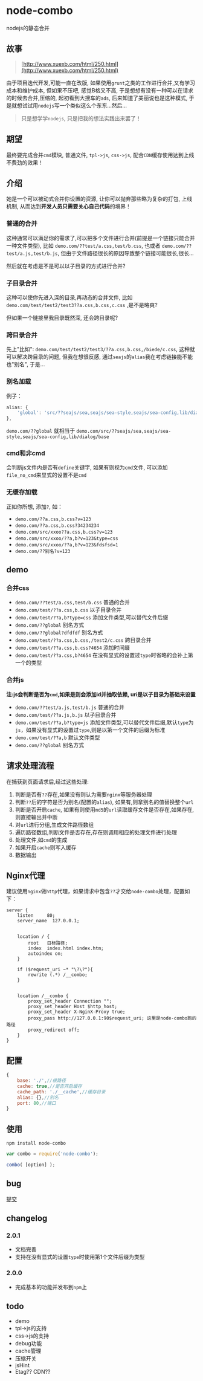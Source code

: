 # node-combo

nodejs的静态合并

## 故事

> [http://www.xuexb.com/html/250.html](http://www.xuexb.com/html/250.html)

由于项目迭代开发,可能一直在改版, 如果使用`grunt`之类的工作进行合并,又有学习成本和维护成本, 但如果不压吧, 感觉B格又不高, 于是想想有没有一种可以在请求的时候去合并,压缩的, 起初看到大搜车的`ads`, 后来知道了美丽说也是这种模式, 于是就想试试用`nodejs`写一个类似这么个东东...然后...

> 只是想学学`nodejs`, 只是把我的想法实践出来罢了！

## 期望

最终要完成合并`cmd`模块, 普通文件, `tpl->js`, `css->js`, 配合`CDN`缓存使用达到上线不费劲的效果！

## 介绍

她是一个可以被动式合并你设置的资源, 让你可以抛弃那些略为复杂的打包, 上线机制, 从而达到**开发人员只需要关心自己代码**的境界！

### 普通的合并

这种通常可以满足你的需求了,可以把多个文件进行合并(前提是一个链接只能合并一种文件类型), 比如 `demo.com/??test/a.css,test/b.css`, 也或者 `demo.com/??test/a.js,test/b.js`, 但由于文件路径很长的原因导致整个链接可能很长,很长...

然后就在考虑是不是可以以子目录的方式进行合并?

### 子目录合并

这种可以使你先进入深的目录,再动态的合并文件, 比如 `demo.com/test/test2/test3??a.css,b.css,c.css` ,是不是略爽?

但如果一个链接里我目录既然深, 还会跨目录呢?

### 跨目录合并

先上"比如": `demo.com/test/test2/test3/??a.css,b.css,/biede/c.css`, 这种就可以解决跨目录的问题, 但我在想很反感, 通过`seajs`的`alias`我在考虑链接能不能也"别名", 于是...

### 别名加载

例子：

``` js
alias: {
    'global': 'src/??seajs/sea,seajs/sea-style,seajs/sea-config,lib/dialog/base'
},
```

`demo.com/??global` 就相当于 `demo.com/src/??seajs/sea,seajs/sea-style,seajs/sea-config,lib/dialog/base`

### cmd和非cmd

会判断js文件内是否有`define`关键字, 如果有则视为`cmd`文件, 可以添加`file_no_cmd`来显式的设置不是`cmd`

### 无缓存加载

正如你所想, 添加`?`, 如：

* `demo.com/??a.css,b.css?v=123`
* `demo.com/??a.css,b.css?34234234`
* `demo.com/src/xxoo??a.css,b.css?v=123`
* `demo.com/src/xxoo/??a,b?v=123&type=css`
* `demo.com/src/xxoo/??a,b?v=123&fdsfsd=1`
* `demo.com/??别名?v=123`

## demo

### 合并css

* `demo.com/??test/a.css,test/b.css` 普通的合并
* `demo.com/test/??a.css,b.css` 以子目录合并
* `demo.com/test/??a,b?type=css` 添加文件类型,可以替代文件后缀
* `demo.com/??global` 别名方式
* `demo.com/??global?dfdfdf` 别名方式
* `demo.com/test/??a.css,b.css,/test2/c.css` 跨目录合并
* `demo.com/test/??a.css,b.css?4654` 添加时间缀
* `demo.com/test/??a.css,b?4654` 在没有显式的设置过`type`时省略的会补上第一个的类型


### 合并js

**注:js会判断是否为`cmd`,如果是则会添加id并抽取依赖, uri是以子目录为基础来设置**

* `demo.com/??test/a.js,test/b.js` 普通的合并
* `demo.com/test/??a.js,b.js` 以子目录合并
* `demo.com/test/??a,b?type=js` 添加文件类型,可以替代文件后缀,默认`type`为`js`，如果没有显式的设置过`type`,则是以第一个文件的后缀为标准
* `demo.com/test/??a,b` 默认文件类型
* `demo.com/??global` 别名方式

## 请求处理流程

在捕获到页面请求后,经过这些处理:

1. 判断是否有`??`存在,如果没有则认为需要`nginx`等服务器处理
2. 判断`??`后的字符是否为别名(配置的`alias`), 如果有,则拿别名的值替换整个`url`
3. 判断是否开启`cache`, 如果有则使用`md5`的`url`读取缓存文件是否存在,如果存在,则直接输出并中断
4. 对`url`进行分组,生成文件路径数组
5. 遍历路径数组,判断文件是否存在,存在则调用相应的处理文件进行处理
6. 处理文件,如`cmd`的生成
7. 如果开启`cache`则写入缓存
8. 数据输出


## Nginx代理

建议使用`nginx`做`http`代理，如果请求中包含`??`才交给`node-combo`处理，配置如下：

```
server {
    listen     80;
    server_name  127.0.0.1;


    location / {
        root   目标路径;
        index  index.html index.htm;
        autoindex on;
    }

    if ($request_uri ~* "\?\?"){
        rewrite (.*) /__combo;
    }


    location /__combo {
        proxy_set_header Connection "";
        proxy_set_header Host $http_host;
        proxy_set_header X-NginX-Proxy true;
        proxy_pass http://127.0.0.1:90$request_uri; 这里是node-combo跑的路径
        proxy_redirect off;
    }
}
```

## 配置

``` js
{
    base: './',//根路径
    cache: true,//是否开启缓存
    cache_path: './__cache',//缓存目录
    alias: {},//别名
    port: 80,//端口
}
```

## 使用

`npm install node-combo`

``` js
var combo = require('node-combo');

combo( [option] );
```

## bug

[提交](https://github.com/xuexb/node-combo/issues)

## changelog

### 2.0.1

* 文档完善
* 支持在没有显式的设置`type`时使用第1个文件后缀为类型

### 2.0.0

* 完成基本的功能并发布到`npm`上

## todo

* demo
* tpl->js的支持
* css->js的支持
* debug功能
* cache管理
* 压缩开关
* jsHint
* Etag?? CDN??